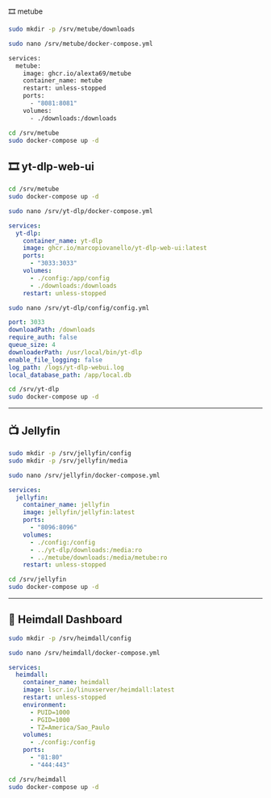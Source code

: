 🎞️ metube

```bash
sudo mkdir -p /srv/metube/downloads
```

```bash
sudo nano /srv/metube/docker-compose.yml
```

```bash
services:
  metube:
    image: ghcr.io/alexta69/metube
    container_name: metube
    restart: unless-stopped
    ports:
      - "8081:8081"
    volumes:
      - ./downloads:/downloads
```

```bash
cd /srv/metube
sudo docker-compose up -d
```



## 🎞️ yt-dlp-web-ui

```bash
cd /srv/metube
sudo docker-compose up -d
```

```bash
sudo nano /srv/yt-dlp/docker-compose.yml
```

```yaml
services:
  yt-dlp:
    container_name: yt-dlp
    image: ghcr.io/marcopiovanello/yt-dlp-web-ui:latest
    ports:
      - "3033:3033"
    volumes:
      - ./config:/app/config
      - ./downloads:/downloads
    restart: unless-stopped
```

```bash
sudo nano /srv/yt-dlp/config/config.yml
```

```yaml
port: 3033
downloadPath: /downloads
require_auth: false
queue_size: 4
downloaderPath: /usr/local/bin/yt-dlp
enable_file_logging: false
log_path: /logs/yt-dlp-webui.log
local_database_path: /app/local.db
```

```bash
cd /srv/yt-dlp
sudo docker-compose up -d
```

---

## 📺 Jellyfin

```bash
sudo mkdir -p /srv/jellyfin/config
sudo mkdir -p /srv/jellyfin/media
```

```bash
sudo nano /srv/jellyfin/docker-compose.yml
```

```yaml
services:
  jellyfin:
    container_name: jellyfin
    image: jellyfin/jellyfin:latest
    ports:
      - "8096:8096"
    volumes:
      - ./config:/config
      - ../yt-dlp/downloads:/media:ro
      - ../metube/downloads:/media/metube:ro
    restart: unless-stopped
```

```bash
cd /srv/jellyfin
sudo docker-compose up -d
```

---

## 🧭 Heimdall Dashboard

```bash
sudo mkdir -p /srv/heimdall/config
```

```bash
sudo nano /srv/heimdall/docker-compose.yml
```

```yaml
services:
  heimdall:
    container_name: heimdall
    image: lscr.io/linuxserver/heimdall:latest
    restart: unless-stopped
    environment:
      - PUID=1000
      - PGID=1000
      - TZ=America/Sao_Paulo
    volumes:
      - ./config:/config
    ports:
      - "81:80"
      - "444:443"
```

```bash
cd /srv/heimdall
sudo docker-compose up -d
```

